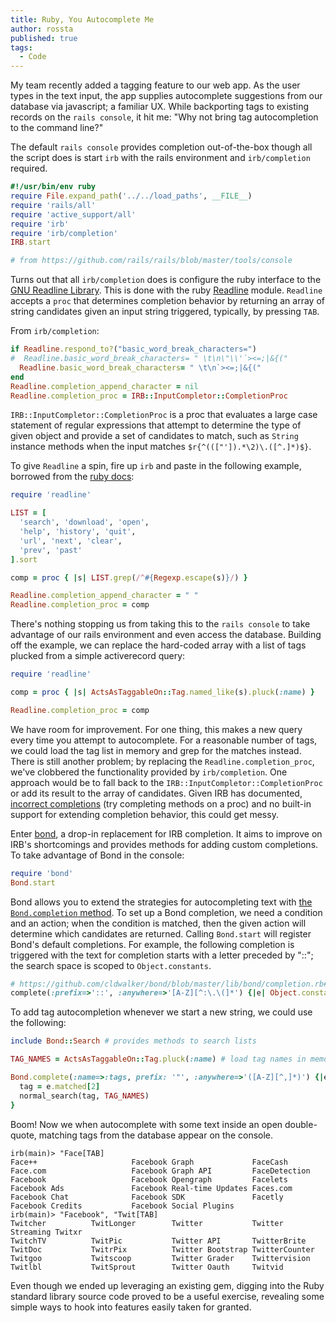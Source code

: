```yaml
---
title: Ruby, You Autocomplete Me
author: rossta
published: true
tags:
  - Code
---
```


My team recently added a tagging feature to our web app. As the user types in
the text input, the app supplies autocomplete suggestions from our database via
javascript; a familiar UX. While backporting tags to existing records on the
`rails console`, it hit me: "Why not bring tag autocompletion to the command
line?"

The default `rails console` provides completion out-of-the-box though all the script
does is start `irb` with the rails environment and `irb/completion` required.

```ruby
#!/usr/bin/env ruby
require File.expand_path('../../load_paths', __FILE__)
require 'rails/all'
require 'active_support/all'
require 'irb'
require 'irb/completion'
IRB.start

# from https://github.com/rails/rails/blob/master/tools/console
```

Turns out that all `irb/completion` does is configure the ruby interface to the
[GNU Readline Library](http://cnswww.cns.cwru.edu/php/chet/readline/rltop.html).
This is done with the ruby [Readline](http://www.ruby-doc.org/stdlib-1.9.3/libdoc/readline/rdoc/Readline.html)
module. `Readline` accepts a `proc` that determines completion behavior by returning an array of string
candidates given an input string triggered, typically, by pressing `TAB`.

From `irb/completion`:

```ruby
if Readline.respond_to?("basic_word_break_characters=")
#  Readline.basic_word_break_characters= " \t\n\"\\'`><=;|&{("
  Readline.basic_word_break_characters= " \t\n`><=;|&{("
end
Readline.completion_append_character = nil
Readline.completion_proc = IRB::InputCompletor::CompletionProc
```
`IRB::InputCompletor::CompletionProc` is a proc that evaluates a large case
statement of regular expressions that attempt to determine the type of given
object and provide a set of candidates to match, such as `String` instance methods when
the input matches `$r{^((["']).*\2)\.([^.]*)$}`.

To give `Readline` a spin, fire up `irb` and paste in the following example, borrowed
from the [ruby docs](http://www.ruby-doc.org/stdlib-1.9.3/libdoc/readline/rdoc/Readline.html):

```ruby
require 'readline'

LIST = [
  'search', 'download', 'open',
  'help', 'history', 'quit',
  'url', 'next', 'clear',
  'prev', 'past'
].sort

comp = proc { |s| LIST.grep(/^#{Regexp.escape(s)}/) }

Readline.completion_append_character = " "
Readline.completion_proc = comp
```

There's nothing stopping us from taking this to the `rails console` to take
advantage of our rails environment and even access the database. Building off
the example, we can replace the hard-coded array with a list of tags plucked
from a simple activerecord query:

```ruby
require 'readline'

comp = proc { |s| ActsAsTaggableOn::Tag.named_like(s).pluck(:name) }

Readline.completion_proc = comp
```
We have room for improvement. For one thing, this makes a new query every time
you attempt to autocomplete. For a reasonable number of tags, we could load the
tag list in memory and grep for the matches instead. There is still another problem;
by replacing the `Readline.completion_proc`, we've clobbered the functionality
provided by `irb/completion`. One approach would be to fall back to the
`IRB::InputCompletor::CompletionProc` or add its result to the array of candidates.
Given IRB has documented, [incorrect completions](https://github.com/cldwalker/bond#irbs-incorrect-completions)
(try completing methods on a proc) and no built-in support for extending completion behavior,
this could get messy.

Enter [bond](https://github.com/cldwalker/bond), a drop-in replacement for IRB
completion. It aims to improve on IRB's shortcomings and provides methods for
adding custom completions. To take advantage of Bond in the console:

```ruby
require 'bond'
Bond.start
```

Bond allows you to extend the strategies for autocompleting text with [the
`Bond.completion` method](https://github.com/cldwalker/bond/blob/master/lib/bond.rb#L21).
To set up a Bond completion, we need a condition and an action; when the condition is matched,
then the given action will determine which candidates are returned. Calling
`Bond.start` will register Bond's default completions. For example, the
following completion is triggered with the text for completion starts with a
letter preceded by "::"; the search space is scoped to `Object.constants`.

```ruby
# https://github.com/cldwalker/bond/blob/master/lib/bond/completion.rb#L13
complete(:prefix=>'::', :anywhere=>'[A-Z][^:\.\(]*') {|e| Object.constants }
```

To add tag autocompletion whenever we start a new string, we could use the following:

```ruby
include Bond::Search # provides methods to search lists

TAG_NAMES = ActsAsTaggableOn::Tag.pluck(:name) # load tag names in memory

Bond.complete(:name=>:tags, prefix: '"', :anywhere=>'([A-Z][^,]*)') {|e|
  tag = e.matched[2]
  normal_search(tag, TAG_NAMES)
}
```

Boom! Now we when autocomplete with some text inside an open double-quote, matching
tags from the database appear on the console.

```
irb(main)> "Face[TAB]
Face++                     Facebook Graph             FaceCash
Face.com                   Facebook Graph API         FaceDetection
Facebook                   Facebook Opengraph         Facelets
Facebook Ads               Facebook Real-time Updates Faces.com
Facebook Chat              Facebook SDK               Facetly
Facebook Credits           Facebook Social Plugins
irb(main)> "Facebook", "Twit[TAB]
Twitcher          TwitLonger        Twitter           Twitter Streaming Twitxr
TwitchTV          TwitPic           Twitter API       TwitterBrite
TwitDoc           TwitrPix          Twitter Bootstrap TwitterCounter
Twitgoo           Twitscoop         Twitter Grader    Twittervision
Twitlbl           TwitSprout        Twitter Oauth     Twitvid
```

Even though we ended up leveraging an existing gem, digging into the
Ruby standard library source code proved to be a useful exercise, revealing some
simple ways to hook into features easily taken for granted.

